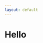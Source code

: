 ```yaml
---
layout: default
---
```


<div class="container">
  <div class="row">
    <div class="col-xs-8 col-xs-offset 2">
      <h1 class="text-cente">Hello</h1>
    </div>
  </div>
</div>
